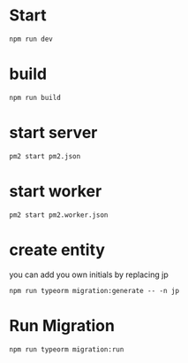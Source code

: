 # Start
```
npm run dev
```

# build
```
npm run build
```

# start server
```
pm2 start pm2.json
```

# start worker
```
pm2 start pm2.worker.json
```

# create entity
you can add you own initials by replacing jp
```
npm run typeorm migration:generate -- -n jp
```

# Run Migration
```
npm run typeorm migration:run
```